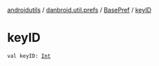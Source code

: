 [androidutils](../../index.md) / [danbroid.util.prefs](../index.md) / [BasePref](index.md) / [keyID](./key-i-d.md)

# keyID

`val keyID: `[`Int`](https://kotlinlang.org/api/latest/jvm/stdlib/kotlin/-int/index.html)